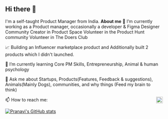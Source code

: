 ## Hi there 👋
I'm a self-taught Product Manager from India.
**About me**
🔭 I’m currently working as a Product manager, occasionally a developer & Figma Designer
    Community Creator in Product Space
    Volunteer in the Product Hunt community
    Volunteer in The Doers Club
    
📈 Building an Influencer marketplace product and Additionally built 2 products which I didn't launched.

🌱 I’m currently learning Core PM Skills, Entrepreneurship, Animal & human psychology

💬 Ask me about Startups, Products(Features, Feedback & suggestions), Animals(Mainly Dogs), communities, and why things (Feed my brain to think) 

📫 How to reach me:
<a href="[https://twitter.com/anuraghazru](https://x.com/Pranavi9228)">
  <img align="right" alt="Pranavi | Twitter" width="21px" src="https://raw.githubusercontent.com/anuraghazra/anuraghazra/master/assets/twitter.svg" />
</a>



[![Pranavi's GitHub stats](https://github-readme-stats.vercel.app/api?username=pranavi179&show_icons=true&theme=radical)](https://github.com/pranavi179/github-readme-stats)
<!--
**pranavi179/pranavi179** is a ✨ _special_ ✨ repository because its `README.md` (this file) appears on your GitHub profile.

Here are some ideas to get you started:

- 🔭 I’m currently working on ...
- 👯 I’m looking to collaborate on ...
- 🤔 I’m looking for help with ...
- 💬 Ask me about ...
- 📫 How to reach me: ...
- 😄 Pronouns: ...
- ⚡ Fun fact: ...
-->
